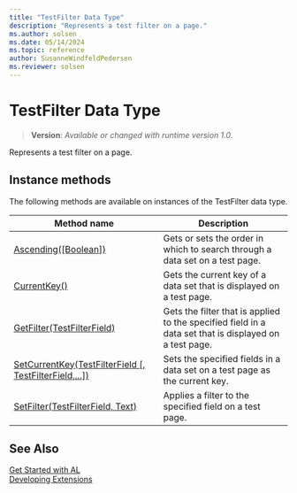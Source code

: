 ```yaml
---
title: "TestFilter Data Type"
description: "Represents a test filter on a page."
ms.author: solsen
ms.date: 05/14/2024
ms.topic: reference
author: SusanneWindfeldPedersen
ms.reviewer: solsen
---
```

[//]: # (START>DO_NOT_EDIT)
[//]: # (IMPORTANT:Do not edit any of the content between here and the END>DO_NOT_EDIT.)
[//]: # (Any modifications should be made in the .xml files in the ModernDev repo.)
# TestFilter Data Type
> **Version**: _Available or changed with runtime version 1.0._

Represents a test filter on a page.



## Instance methods
The following methods are available on instances of the TestFilter data type.

|Method name|Description|
|-----------|-----------|
|[Ascending([Boolean])](testfilter-ascending-method.md)|Gets or sets the order in which to search through a data set on a test page.|
|[CurrentKey()](testfilter-currentkey-method.md)|Gets the current key of a data set that is displayed on a test page.|
|[GetFilter(TestFilterField)](testfilter-getfilter-method.md)|Gets the filter that is applied to the specified field in a data set that is displayed on a test page.|
|[SetCurrentKey(TestFilterField [, TestFilterField,...])](testfilter-setcurrentkey-method.md)|Sets the specified fields in a data set on a test page as the current key.|
|[SetFilter(TestFilterField, Text)](testfilter-setfilter-method.md)|Applies a filter to the specified field on a test page.|

[//]: # (IMPORTANT: END>DO_NOT_EDIT)
## See Also  
[Get Started with AL](../../devenv-get-started.md)  
[Developing Extensions](../../devenv-dev-overview.md)  